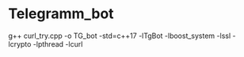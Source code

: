 # Telegramm_bot
g++ curl_try.cpp -o TG_bot -std=c++17 -lTgBot -lboost_system -lssl -lcrypto -lpthread -lcurl
